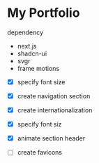 # My Portfolio

dependency

- next.js
- shadcn-ui
- svgr
- frame motions

- [x] specify font size
- [x] create navigation section
- [x] create internationalization
- [x] specify font siz

- [x] animate section header
- [ ] create favicons
